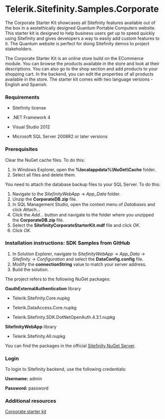 Telerik.Sitefinity.Samples.Corporate
====================================

The Corporate Starter Kit showcases all Sitefinity features available out of the box in a aestethically designed Quantum Portable Computers website. This starter kit is designed to help business users get up to speed quickly using Sitefinity and gives developers a way to easily add custom features to it. The Quantum website is perfect for doing Sitefinity demos to project stakeholders. 


The Corporate Starter Kit is an online store build on the ECommerce module. You can browse the products available in the store and look at their descriptions. You can also go to the shop section and add products to your shopping cart. In the backend, you can edit the properties of all products available in the store. The starter kit comes with two language versions - English and Spanish. 


### Requirements

* Sitefinity license

* .NET Framework 4

* Visual Studio 2012

* Microsoft SQL Server 2008R2 or later versions



### Prerequisites

Clear the NuGet cache files. To do this:

1. In Windows Explorer, open the **%localappdata%\NuGet\Cache** folder.
2. Select all files and delete them.

You need to attach the database backup files to your SQL Server. To do this:

1. Navigate to the _SitefinityWebApp_ -> *App_Data* folder.
2. Unzip the **CorporateDB.zip** file.
2. In SQL Management Studio, open the context menu of _Databases_ and click _Attach..._
2. Click the _Add..._ button and navigate to the folder where you unzipped the **CorporateDB.zip** file.
3. Select the **SitefinityCorporateStarterKit.mdf** file and click _OK_.
4. Click _OK_.




### Installation instructions: SDK Samples from GitHub


1. In Solution Explorer, navigate to _SitefinityWebApp_ -> *App_Data* -> _Sitefinity_ -> _Configuration_ and select the **DataConfig.config** file. 
2. Modify the **connectionString** value to match your server address.
3. Build the solution.

The project refers to the following NuGet packages:

**OauthExternalAuthentication** library

*	Telerik.Sitefinity.Core.nupkg

*	Telerik.DataAccess.Core.nupkg

*	Telerik.Sitefinity.SDK.DotNetOpenAuth.4.3.1.nupkg

**SitefinityWebApp** library

*	Telerik.Sitefinity.All.nupkg


You can find the packages in the official [Sitefinity NuGet Server](http://nuget.sitefinity.com).

### Login

To login to Sitefinity backend, use the following credentials: 

**Username:** admin

**Password:** password

### Additional resources

[Corporate starter kit](http://www.sitefinity.com/resources/tools/starter-kits/corporate)
